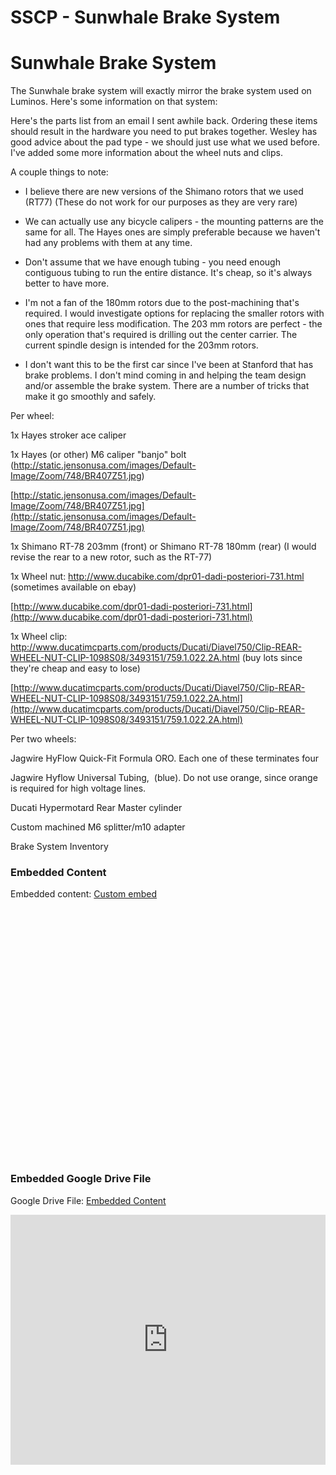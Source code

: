 # SSCP - Sunwhale Brake System

# Sunwhale Brake System

The Sunwhale brake system will exactly mirror the brake system used on Luminos. Here's some information on that system:

Here's the parts list from an email I sent awhile back. Ordering these items should result in the hardware you need to put brakes together. Wesley has good advice about the pad type - we should just use what we used before. I've added some more information about the wheel nuts and clips.

A couple things to note:

- I believe there are new versions of the Shimano rotors that we used (RT77) (These do not work for our purposes as they are very rare)

- We can actually use any bicycle calipers - the mounting patterns are the same for all. The Hayes ones are simply preferable because we haven't had any problems with them at any time.

- Don't assume that we have enough tubing - you need enough contiguous tubing to run the entire distance. It's cheap, so it's always better to have more.

- I'm not a fan of the 180mm rotors due to the post-machining that's required. I would investigate options for replacing the smaller rotors with ones that require less modification. The 203 mm rotors are perfect - the only operation that's required is drilling out the center carrier. The current spindle design is intended for the 203mm rotors.

- I don't want this to be the first car since I've been at Stanford that has brake problems. I don't mind coming in and helping the team design and/or assemble the brake system. There are a number of tricks that make it go smoothly and safely.

Per wheel:

1x Hayes stroker ace caliper

1x Hayes (or other) M6 caliper "banjo" bolt (http://static.jensonusa.com/images/Default-Image/Zoom/748/BR407Z51.jpg)

[http://static.jensonusa.com/images/Default-Image/Zoom/748/BR407Z51.jpg](http://static.jensonusa.com/images/Default-Image/Zoom/748/BR407Z51.jpg)

1x Shimano RT-78 203mm (front) or Shimano RT-78 180mm (rear) (I would revise the rear to a new rotor, such as the RT-77)

1x Wheel nut: http://www.ducabike.com/dpr01-dadi-posteriori-731.html (sometimes available on ebay)

[http://www.ducabike.com/dpr01-dadi-posteriori-731.html](http://www.ducabike.com/dpr01-dadi-posteriori-731.html)

1x Wheel clip: http://www.ducatimcparts.com/products/Ducati/Diavel750/Clip-REAR-WHEEL-NUT-CLIP-1098S08/3493151/759.1.022.2A.html (buy lots since they're cheap and easy to lose)

[http://www.ducatimcparts.com/products/Ducati/Diavel750/Clip-REAR-WHEEL-NUT-CLIP-1098S08/3493151/759.1.022.2A.html](http://www.ducatimcparts.com/products/Ducati/Diavel750/Clip-REAR-WHEEL-NUT-CLIP-1098S08/3493151/759.1.022.2A.html)

Per two wheels:

Jagwire HyFlow Quick-Fit Formula ORO. Each one of these terminates four 

Jagwire Hyflow Universal Tubing,  (blue). Do not use orange, since orange is required for high voltage lines.

Ducati Hypermotard Rear Master cylinder

Custom machined M6 splitter/m10 adapter

Brake System Inventory

### Embedded Content

Embedded content: [Custom embed]()

<iframe width="100%" height="400" src="" frameborder="0"></iframe>

[](https://drive.google.com/folderview?id=16YqdnQDIt6LdfsterM3h1q_8NAPmuFD-)

### Embedded Google Drive File

Google Drive File: [Embedded Content](https://drive.google.com/embeddedfolderview?id=16YqdnQDIt6LdfsterM3h1q_8NAPmuFD-#list)

<iframe width="100%" height="400" src="https://drive.google.com/embeddedfolderview?id=16YqdnQDIt6LdfsterM3h1q_8NAPmuFD-#list" frameborder="0"></iframe>

